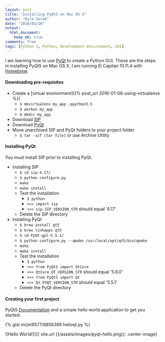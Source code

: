 ```yaml
---
layout: post
title: "Installing PyQt5 on Mac OS X"
author: "Kyle Gorak"
date: "2016/03/26"
output:
  html_document:
    keep_md: true
comments: True
tags: [Python 3, Python, development environment, GUI]
---
```


I am learning how to use [PyQt](https://riverbankcomputing.com/software/pyqt/intro) to create a Python GUI. These are the steps in installing PyQt5 on Mac OS X. I am running El Capitan 10.11.4 with [Homebrew](http://brew.sh).

#### Downloading pre-requisites

- Create a [virtual environment]({% post_url 2016-01-08-using-virtualenvs %})
    - `$ mkvirtualenv my_app -ppython3.5`
    - `$ workon my_app`
    - `$ mkdir my_app`
- Download [SIP](https://www.riverbankcomputing.com/software/sip/download)
- Download [PyQt](https://www.riverbankcomputing.com/software/pyqt/download5)
- Move unarchived SIP and PyQt folders to your project folder
    - `$ tar -xzf [tar file]` or use Archive Utility

#### Installing PyQt

You must install SIP prior to installing PyQt.

- Installing SIP
    - `$ cd sip-4.17/`
    - `$ python configure.py`
    - `make`
    - `make install`
    - Test the installation
        - `$ python`
        - `>>> import sip`
        - `>>> sip.SIP_VERSION_STR` should equal '4.17'
    - Delete the SIP directory
- Installing PyQt
    - `$ brew install qt5`
    - `$ brew linkapps qt5`
    - `$ cd PyQt-gpl-5.5.1/`
    - `$ python configure.py --qmake /usr/local/opt/qt5/bin/qmake`
    - `make`
    - `make install`
    - Test the installation
        - `$ python`
        - `>>> from PyQt5 import QtCore`
        - `>>> QtCore.QT_VERSION_STR` should equal '5.6.0'
        - `>>> from PyQt5 import Qt`
        - `>>> Qt.PYQT_VERSION_STR` should equal '5.5.1'
    - Delete the PyQt directory

#### Creating your first project

PyQt5 [Documentation](http://pyqt.sourceforge.net/Docs/PyQt5/class_reference.html) and a simple hello world application to get you started:

{% gist mizki9577/6856389 helloqt.py %}

![Hello World!]({{ site.url }}/assets/images/pyqt-hello.png){: .center-image}